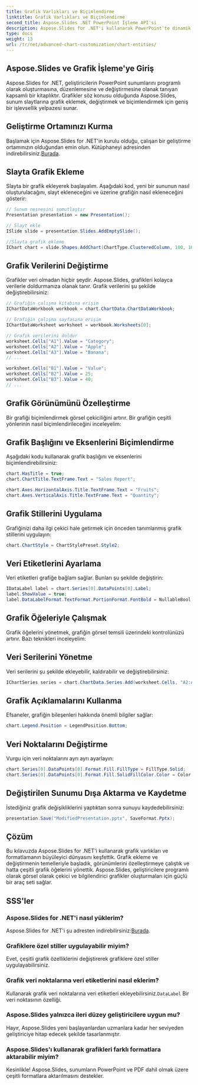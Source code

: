 ```yaml
---
title: Grafik Varlıkları ve Biçimlendirme
linktitle: Grafik Varlıkları ve Biçimlendirme
second_title: Aspose.Slides .NET PowerPoint İşleme API'si
description: Aspose.Slides for .NET'i kullanarak PowerPoint'te dinamik grafikler oluşturmayı ve biçimlendirmeyi öğrenin. Kaynak koduyla adım adım kılavuz.
type: docs
weight: 13
url: /tr/net/advanced-chart-customization/chart-entities/
---
```


## Aspose.Slides ve Grafik İşleme'ye Giriş

Aspose.Slides for .NET, geliştiricilerin PowerPoint sunumlarını programlı olarak oluşturmasına, düzenlemesine ve değiştirmesine olanak tanıyan kapsamlı bir kitaplıktır. Grafikler söz konusu olduğunda Aspose.Slides, sunum slaytlarına grafik eklemek, değiştirmek ve biçimlendirmek için geniş bir işlevsellik yelpazesi sunar.

## Geliştirme Ortamınızı Kurma

 Başlamak için Aspose.Slides for .NET'in kurulu olduğu, çalışan bir geliştirme ortamınızın olduğundan emin olun. Kütüphaneyi adresinden indirebilirsiniz.[Burada](https://releases.aspose.com/slides/net/).

## Slayta Grafik Ekleme

Slayta bir grafik ekleyerek başlayalım. Aşağıdaki kod, yeni bir sununun nasıl oluşturulacağını, slayt ekleneceğini ve üzerine grafiğin nasıl ekleneceğini gösterir:

```csharp
// Sunum nesnesini somutlaştır
Presentation presentation = new Presentation();

// Slayt ekle
ISlide slide = presentation.Slides.AddEmptySlide();

//Slayta grafik ekleme
IChart chart = slide.Shapes.AddChart(ChartType.ClusteredColumn, 100, 100, 500, 300);
```

## Grafik Verilerini Değiştirme

Grafikler veri olmadan hiçbir şeydir. Aspose.Slides, grafikleri kolayca verilerle doldurmanıza olanak tanır. Grafik verilerini şu şekilde değiştirebilirsiniz:

```csharp
// Grafiğin çalışma kitabına erişim
IChartDataWorkbook workbook = chart.ChartData.ChartDataWorkbook;

// Grafiğin çalışma sayfasına erişim
IChartDataWorksheet worksheet = workbook.Worksheets[0];

// Grafik verilerini doldur
worksheet.Cells["A1"].Value = "Category";
worksheet.Cells["A2"].Value = "Apple";
worksheet.Cells["A3"].Value = "Banana";
// ...

worksheet.Cells["B1"].Value = "Value";
worksheet.Cells["B2"].Value = 25;
worksheet.Cells["B3"].Value = 40;
// ...
```

## Grafik Görünümünü Özelleştirme

Bir grafiği biçimlendirmek görsel çekiciliğini artırır. Bir grafiğin çeşitli yönlerinin nasıl biçimlendirileceğini inceleyelim:

## Grafik Başlığını ve Eksenlerini Biçimlendirme

Aşağıdaki kodu kullanarak grafik başlığını ve eksenlerini biçimlendirebilirsiniz:

```csharp
chart.HasTitle = true;
chart.ChartTitle.TextFrame.Text = "Sales Report";

chart.Axes.HorizontalAxis.Title.TextFrame.Text = "Fruits";
chart.Axes.VerticalAxis.Title.TextFrame.Text = "Quantity";
```

## Grafik Stillerini Uygulama

Grafiğinizi daha ilgi çekici hale getirmek için önceden tanımlanmış grafik stillerini uygulayın:

```csharp
chart.ChartStyle = ChartStylePreset.Style2;
```

## Veri Etiketlerini Ayarlama

Veri etiketleri grafiğe bağlam sağlar. Bunları şu şekilde değiştirin:

```csharp
IDataLabel label = chart.Series[0].DataPoints[0].Label;
label.ShowValue = true;
label.DataLabelFormat.TextFormat.PortionFormat.FontBold = NullableBool.True;
```

## Grafik Öğeleriyle Çalışmak

Grafik öğelerini yönetmek, grafiğin görsel temsili üzerindeki kontrolünüzü artırır. Bazı teknikleri inceleyelim:

## Veri Serilerini Yönetme

Veri serilerini şu şekilde ekleyebilir, kaldırabilir ve değiştirebilirsiniz:

```csharp
IChartSeries series = chart.ChartData.Series.Add(worksheet.Cells, "A2:A3", "B2:B3");
```

## Grafik Açıklamalarını Kullanma

Efsaneler, grafiğin bileşenleri hakkında önemli bilgiler sağlar:

```csharp
chart.Legend.Position = LegendPosition.Bottom;
```

## Veri Noktalarını Değiştirme

Vurgu için veri noktalarını ayrı ayrı ayarlayın:

```csharp
chart.Series[0].DataPoints[0].Format.Fill.FillType = FillType.Solid;
chart.Series[0].DataPoints[0].Format.Fill.SolidFillColor.Color = Color.Red;
```

## Değiştirilen Sunumu Dışa Aktarma ve Kaydetme

İstediğiniz grafik değişikliklerini yaptıktan sonra sunuyu kaydedebilirsiniz:

```csharp
presentation.Save("ModifiedPresentation.pptx", SaveFormat.Pptx);
```

## Çözüm

Bu kılavuzda Aspose.Slides for .NET'i kullanarak grafik varlıkları ve formatlamanın büyüleyici dünyasını keşfettik. Grafik ekleme ve değiştirmenin temelleriyle başladık, görünümlerini özelleştirmeye çalıştık ve hatta çeşitli grafik öğelerini yönettik. Aspose.Slides, geliştiricilere programlı olarak görsel olarak çekici ve bilgilendirici grafikler oluşturmaları için güçlü bir araç seti sağlar.

## SSS'ler

### Aspose.Slides for .NET'i nasıl yüklerim?

 Aspose.Slides for .NET'i şu adresten indirebilirsiniz:[Burada](https://releases.aspose.com/slides/net/).

### Grafiklere özel stiller uygulayabilir miyim?

Evet, çeşitli grafik özelliklerini değiştirerek grafiklere özel stiller uygulayabilirsiniz.

### Grafik veri noktalarına veri etiketlerini nasıl eklerim?

 Kullanarak grafik veri noktalarına veri etiketleri ekleyebilirsiniz.`DataLabel` Bir veri noktasının özelliği.

### Aspose.Slides yalnızca ileri düzey geliştiricilere uygun mu?

Hayır, Aspose.Slides yeni başlayanlardan uzmanlara kadar her seviyeden geliştiriciye hitap edecek şekilde tasarlanmıştır.

### Aspose.Slides'ı kullanarak grafikleri farklı formatlara aktarabilir miyim?

Kesinlikle! Aspose.Slides, sunumların PowerPoint ve PDF dahil olmak üzere çeşitli formatlara aktarılmasını destekler.